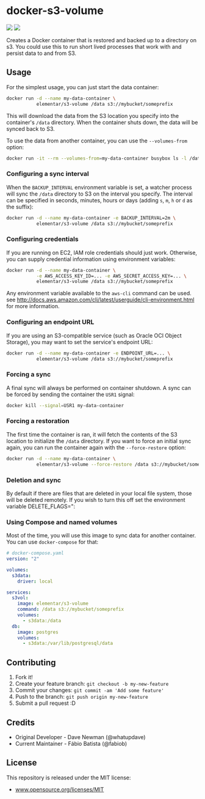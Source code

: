 # docker-s3-volume

[![](https://images.microbadger.com/badges/image/elementar/s3-volume.svg)](https://microbadger.com/images/elementar/s3-volume "Get your own image badge on microbadger.com") [![](https://images.microbadger.com/badges/version/elementar/s3-volume.svg)](https://microbadger.com/images/elementar/s3-volume "Get your own version badge on microbadger.com")

Creates a Docker container that is restored and backed up to a directory on s3.
You could use this to run short lived processes that work with and persist data to and from S3.

## Usage

For the simplest usage, you can just start the data container:

```bash
docker run -d --name my-data-container \
           elementar/s3-volume /data s3://mybucket/someprefix
```

This will download the data from the S3 location you specify into the
container's `/data` directory. When the container shuts down, the data will be
synced back to S3.

To use the data from another container, you can use the `--volumes-from` option:

```bash
docker run -it --rm --volumes-from=my-data-container busybox ls -l /data
```

### Configuring a sync interval

When the `BACKUP_INTERVAL` environment variable is set, a watcher process will
sync the `/data` directory to S3 on the interval you specify. The interval can
be specified in seconds, minutes, hours or days (adding `s`, `m`, `h` or `d` as
the suffix):

```bash
docker run -d --name my-data-container -e BACKUP_INTERVAL=2m \
           elementar/s3-volume /data s3://mybucket/someprefix
```

### Configuring credentials

If you are running on EC2, IAM role credentials should just work. Otherwise,
you can supply credential information using environment variables:

```bash
docker run -d --name my-data-container \
           -e AWS_ACCESS_KEY_ID=... -e AWS_SECRET_ACCESS_KEY=... \
           elementar/s3-volume /data s3://mybucket/someprefix
```

Any environment variable available to the `aws-cli` command can be used. see
http://docs.aws.amazon.com/cli/latest/userguide/cli-environment.html for more
information.

### Configuring an endpoint URL

If you are using an S3-compatible service (such as Oracle OCI Object Storage), you may want to set the service's endpoint URL:

```bash
docker run -d --name my-data-container -e ENDPOINT_URL=... \
           elementar/s3-volume /data s3://mybucket/someprefix
```

### Forcing a sync

A final sync will always be performed on container shutdown. A sync can be
forced by sending the container the `USR1` signal:

```bash
docker kill --signal=USR1 my-data-container
```

### Forcing a restoration

The first time the container is ran, it will fetch the contents of the S3
location to initialize the `/data` directory. If you want to force an initial
sync again, you can run the container again with the `--force-restore` option:

```bash
docker run -d --name my-data-container \
           elementar/s3-volume --force-restore /data s3://mybucket/someprefix
```

### Deletion and sync
By default if there are files that are deleted in your local file system, those will be deleted remotely.   If you wish to turn this off set the environment variable DELETE_FLAGS=":

### Using Compose and named volumes

Most of the time, you will use this image to sync data for another container.
You can use `docker-compose` for that:

```yaml
# docker-compose.yaml
version: "2"

volumes:
  s3data:
    driver: local

services:
  s3vol:
    image: elementar/s3-volume
    command: /data s3://mybucket/someprefix
    volumes:
      - s3data:/data
  db:
    image: postgres
    volumes:
      - s3data:/var/lib/postgresql/data
```

## Contributing

1. Fork it!
2. Create your feature branch: `git checkout -b my-new-feature`
3. Commit your changes: `git commit -am 'Add some feature'`
4. Push to the branch: `git push origin my-new-feature`
5. Submit a pull request :D

## Credits

* Original Developer - Dave Newman (@whatupdave)
* Current Maintainer - Fábio Batista (@fabiob)

## License

This repository is released under the MIT license:

* www.opensource.org/licenses/MIT
